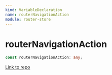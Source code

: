```yaml
---
kind: VariableDeclaration
name: routerNavigationAction
module: router-store
---
```


# routerNavigationAction

```ts
const routerNavigationAction: any;
```

[Link to repo](https://github.com/ngrx/platform/blob/master/modules/router-store/src/actions.ts#L67-L70)
